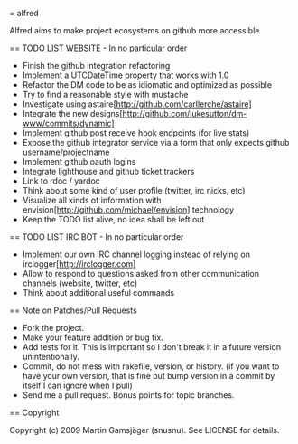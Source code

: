 = alfred

Alfred aims to make project ecosystems on github more accessible

== TODO LIST WEBSITE - In no particular order

* Finish the github integration refactoring
* Implement a UTCDateTime property that works with 1.0
* Refactor the DM code to be as idiomatic and optimized as possible
* Try to find a reasonable style with mustache
* Investigate using astaire[http://github.com/carllerche/astaire]
* Integrate the new designs[http://github.com/lukesutton/dm-www/commits/dynamic]
* Implement github post receive hook endpoints (for live stats)
* Expose the github integrator service via a form that only expects github username/projectname
* Implement github oauth logins
* Integrate lighthouse and github ticket trackers
* Link to rdoc / yardoc
* Think about some kind of user profile (twitter, irc nicks, etc)
* Visualize all kinds of information with envision[http://github.com/michael/envision] technology
* Keep the TODO list alive, no idea shall be left out

== TODO LIST IRC BOT - In no particular order

* Implement our own IRC channel logging instead of relying on irclogger[http://irclogger.com]
* Allow to respond to questions asked from other communication channels (website, twitter, etc)
* Think about additional useful commands

== Note on Patches/Pull Requests
 
* Fork the project.
* Make your feature addition or bug fix.
* Add tests for it. This is important so I don't break it in a
  future version unintentionally.
* Commit, do not mess with rakefile, version, or history.
  (if you want to have your own version, that is fine but
   bump version in a commit by itself I can ignore when I pull)
* Send me a pull request. Bonus points for topic branches.

== Copyright

Copyright (c) 2009 Martin Gamsjäger (snusnu). See LICENSE for details.
